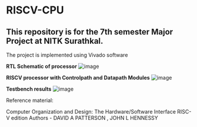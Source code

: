 # RISCV-CPU
## This repository is for the 7th semester Major Project at NITK Surathkal.

The project is implemented using Vivado software

**RTL Schematic of processor**
![image](https://github.com/NiharGowdaS/Single-cycle-RISCV-processor/assets/77974814/967edea7-8e14-439c-89d4-13739d286bd3)


**RISCV processor with Controlpath and Datapath Modules**
![image](https://github.com/NiharGowdaS/Single-cycle-RISCV-processor/assets/77974814/660d0e4a-e602-457c-ad81-8689833e2044)

 **Testbench results**
![image](https://github.com/NiharGowdaS/Single-cycle-RISCV-processor/assets/77974814/3fee8f51-6cdb-4b5a-937d-984ad1010e20)


Reference material:

Computer Organization and Design: The Hardware/Software Interface  RISC-V edition
Authors - DAVID A PATTERSON , JOHN L HENNESSY
